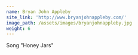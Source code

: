 ```yaml
---
name: Bryan John Appleby
site_link: 'http://www.bryanjohnappleby.com/'
image_path: /assets/images/bryanjohnappleby.jpg
weight: 6
---
```



Song "Honey Jars"